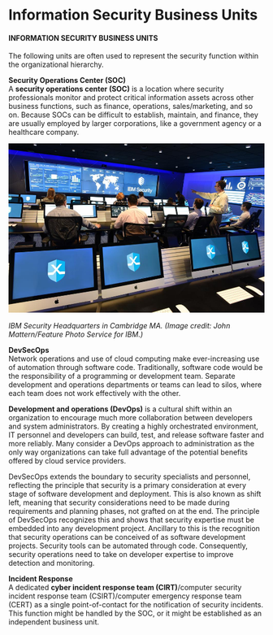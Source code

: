 # Information Security Business Units

#### INFORMATION SECURITY BUSINESS UNITS

The following units are often used to represent the security function within the organizational hierarchy.

**Security Operations Center (SOC)**  
A **security operations center (SOC)** is a location where security professionals monitor and protect critical information assets across other business functions, such as finance, operations, sales/marketing, and so on. Because SOCs can be difficult to establish, maintain, and finance, they are usually employed by larger corporations, like a government agency or a healthcare company.

![|500](./img/informationsec.jpg)

_IBM Security Headquarters in Cambridge MA. (Image credit: John Mattern/Feature Photo Service for IBM.)_

**DevSecOps**  
Network operations and use of cloud computing make ever-increasing use of automation through software code. Traditionally, software code would be the responsibility of a programming or development team. Separate development and operations departments or teams can lead to silos, where each team does not work effectively with the other.  

**Development and operations (DevOps)** is a cultural shift within an organization to encourage much more collaboration between developers and system administrators. By creating a highly orchestrated environment, IT personnel and developers can build, test, and release software faster and more reliably. Many consider a DevOps approach to administration as the only way organizations can take full advantage of the potential benefits offered by cloud service providers.

DevSecOps extends the boundary to security specialists and personnel, reflecting the principle that security is a primary consideration at every stage of software development and deployment. This is also known as shift left, meaning that security considerations need to be made during requirements and planning phases, not grafted on at the end. The principle of DevSecOps recognizes this and shows that security expertise must be embedded into any development project. Ancillary to this is the recognition that security operations can be conceived of as software development projects. Security tools can be automated through code. Consequently, security operations need to take on developer expertise to improve detection and monitoring.

**Incident Response**  
A dedicated **cyber incident response team (CIRT)**/computer security incident response team (CSIRT)/computer emergency response team (CERT) as a single point-of-contact for the notification of security incidents. This function might be handled by the SOC, or it might be established as an independent business unit.
